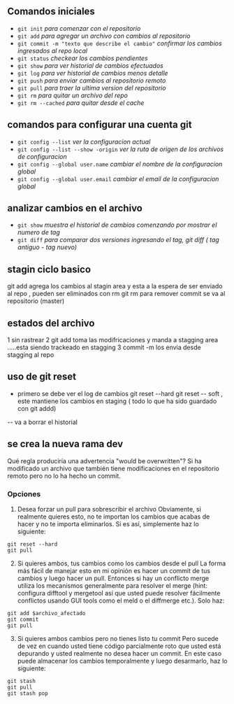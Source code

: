 ## Comandos iniciales 

- `git init`   *para comenzar con el repositorio*
- `git add` *para agregar un archivo con cambios al repositorio*
- `git commit -m "texto que describe el cambio"` *confirmar los cambios ingresados al repo local*
- `git status` *checkear los cambios pendientes*
- `git show` *para ver historial de cambios efectuados*
- `git log` *para ver historial de cambios menos detalle*
- `git push` *para enviar cambios al repositorio remoto*
- `git pull` *para traer la ultima version del repositorio*
- `git rm`   *para quitar un archivo del repo*
- `git rm --cached`   *para quitar desde el cache*

## comandos para configurar una cuenta git 
- `git config --list`   *ver la configuracion actual*
- `git config --list --show -origin` *ver la ruta de origen de los archivos de configuracion* 
- `git config --global user.name` *cambiar el nombre de la configuracion global*
- `git config --global user.email` *cambiar el email de la configuracion global*
## analizar cambios en el archivo
- `git show`   *muestra el historial de cambios comenzando por mostrar el numero de tag*
- `git diff`   *para comparar dos versiones ingresando el tag, git diff ( tag antiguo  -  tag nuevo)*
 
## stagin ciclo basico
git add agrega los cambios al stagin area y esta a la espera de ser enviado al repo , pueden ser eliminados con rm 
git rm para remover 
commit se va al repositorio (master)

## estados del archivo 
1 sin rastrear
2 git add toma las modifricaciones y manda a stagging area .....esta siendo trackeado en stagging
3 commit -m los envia desde stagging al repo 


## uso de git reset
- primero se debe ver el log de cambios
 git reset <hash de cambio>  --hard
git reset <hash de cambio>  -- soft  , este mantiene los cambios en staging ( todo lo que ha sido guardado con git addd)

-- va a borrar el historial 







## se crea la nueva rama dev
Qué regla produciría una advertencia "would be overwritten"?
Si ha modificado un archivo que también tiene modificaciones en el repositorio remoto pero no lo ha hecho un commit.
### Opciones
1. Desea forzar un pull para sobrescribir el archivo Obviamente, si realmente quieres esto, no te importan los cambios que acabas de hacer y no te importa eliminarlos. Si es así, simplemente haz lo siguiente:
```
git reset --hard
git pull
```
2. Si quieres ambos, tus cambios como los cambios desde el pull La forma más fácil de manejar esto en mi opinión es hacer un commit de tus cambios y luego hacer un pull. Entonces si hay un conflicto merge utiliza los mecanismos generalmente para resolver el merge (hint: configura difftool y mergetool así que usted puede resolver fácilmente conflictos usando GUI tools como el meld o el diffmerge etc.). Solo haz:
```
git add $archivo_afectado
git commit
git pull
```
3. Si quieres ambos cambios pero no tienes listo tu commit Pero sucede de vez en cuando usted tiene código parcialmente roto que usted está depurando y usted realmente no desea hacer un commit. En este caso puede almacenar los cambios temporalmente y luego desarmarlo, haz lo siguiente:
```
git stash
git pull
git stash pop 
```

